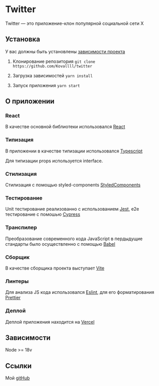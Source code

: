 # Twitter

Twitter — это приложение-клон популярной социальной сети X

## Установка

У вас должны быть установлены [зависимости проекта](#зависимости)

1. Клонирование репозитория
   `git clone https://github.com/Kovallll/twitter`

2. Загрузка зависимостей `yarn install`

3. Запуск приложения `yarn start`

## О приложении

### React

В качестве основной библиотеки использовался [React](https://react.dev/)

### Типизация

В приложении в качестве типизации использовался [Typescript](https://www.typescriptlang.org/)

Для типизации props используется interface.

### Стилизация

Стилизация с помощью styled-components [StyledComponents](https://styled-components.com/)

### Тестирование

Unit тестирование реализованно с использованием [Jest](https://jestjs.io/), e2e тестирование с помошью [Cypress](https://www.cypress.io/)

### Транспилер

Преобразование современного кода JavaScript в пердыдущие стандарты было осуществленно с помощью [Babel](https://babeljs.io/)

### Сборщик

В качестве сборщика проекта выступает [Vite](https://vitejs.dev/)

### Линтеры

Для анализа JS кода использовался [Eslint](https://eslint.org/), для его форматирования [Prettier](https://prettier.io/)

### Деплой

Деплой приложения находится на [Vercel](https://vercel.com)

## Зависимости

Node >= 18v

## Ссылки

Мой [gitHub](https://github.com/Kovallll)
